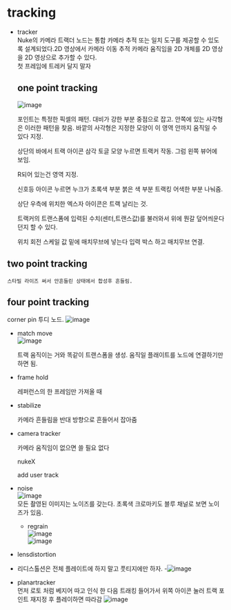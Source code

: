 
# tracking

- tracker    
    Nuke의 카메라 트랙더 노드는 통합 카메라 추적 또는 일치 도구를 제공할 수 있도록 설계되었다.2D 영상에서 카메라 이동 추적 카메라 움직임을 2D 개체를 2D 영상을 2D 영상으로 추가할 수 있다.   
    첫 프레임에 트레커 달지 말자
  ##  one point tracking   
  ![image](https://user-images.githubusercontent.com/113075273/232699199-80f3a5fb-239e-4e05-99e7-db8d4757d121.png)

    
    포인트는 특정한 픽셀의 패턴. 대비가 강한 부분 중점으로 잡고. 안쪽에 있는 사각형은 이러한 패턴을 찾음. 바깥의 사각형은 지정한 모양이 이 영역 안까지 움직일 수 있다 지정.
    
    상단의 바에서 트랙 아이콘 삼각 토글 모양 누르면 트랙커 작동. 그럼 왼쪽 뷰어에 보임.
    
    R되어 있는건 영역 지정.
    
    신호등 아이콘 누르면 누크가 초록색 부분 붉은 색 부분 트랙킹 어색한 부분 나눠줌.
    
    상단 우측에 위치한 엑스자 아이콘은 트랙 날리는 것.
    
    트랙커의 트랜스폼에 입력된 수치(센터,트랜스값)를 불러와서 위에 뭔갈 덮어씌운다던지 할 수 있다.
    
    위치 회전 스케일 값 밑에 매치무브에 넣는다 입력 박스 하고 매치무브 연결.
    
 ##   two point tracking
    
    스타빌 라이즈 써서 안흔들린 상태에서 합성후 흔들림.
    
 ##   four point tracking
    
 corner pin 투디 노드.
    ![image](https://user-images.githubusercontent.com/113075273/232715672-6e00b17b-1c8e-449f-a295-f4f1bb04413e.png)

    
- match move   
![image](https://user-images.githubusercontent.com/113075273/232716475-7823b05c-3f90-43bc-bf1d-5fa5ac4e91a0.png)

    
    트랙 움직이는 거와 똑같이 트랜스폼을 생성. 움직일 플래이트를 노드에 연결하기만 하면 됨.
    
- frame hold
    
    레퍼런스의 한 프레임만 가져올 때
    
- stabilize
    
    카메라 흔들림을 반대 방향으로 흔들어서 잡아줌 
    
- camera tracker
    
    카메라 움직임이 없으면 쓸 필요 없다
    
    nukeX
    
    add user track
- noise   
   ![image](https://user-images.githubusercontent.com/113075273/232689017-271f6939-52df-4fb8-958c-4990b2d22ca0.png)   
   모든 촬영된 이미지는 노이즈를 갖는다. 초록색 크로마키도 블루 채널로 보면 노이즈가 있음.   
   - regrain   
   ![image](https://user-images.githubusercontent.com/113075273/232690114-0ba89c5a-27da-4590-9ca8-0b082b39f8a7.png)   
   ![image](https://user-images.githubusercontent.com/113075273/232690334-8dba36f8-15e4-4851-847b-7b1b2db96b4d.png)

- lensdistortion   
- 리디스톨션은 전체 플레이트에 하지 말고 풋티지에만 하자.
-![image](https://user-images.githubusercontent.com/113075273/232708645-f783e281-7234-45b9-97d7-5daa29fc3aec.png)

- planartracker   
먼저 로토 처럼 베지어 따고 인식 한 다음 트래킹 들어가서 위쪽 아이콘 눌러 트랙 포인트 재지정 후 플레이하면 따라감
![image](https://user-images.githubusercontent.com/113075273/232725515-81f2d95a-9b6a-434f-b0dd-01b083eb158e.png)
